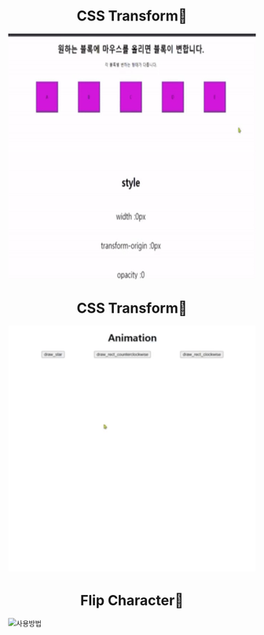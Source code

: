 

<h1 align="center">CSS Transform👋</h1>
<img style={margin-left: auto;
    margin-right: auto;} alt="사용방법" width = "100%" height="500" src="https://github.com/ChanhyukPark-Tech/WebProgramming/blob/main/InteractiveWeb/MyProject/CSS_Transform/CSS_transform.gif"/>
    
    
<h1 align="center">CSS Transform👋</h1>
<img style={margin-left: auto;
    margin-right: auto;} alt="사용방법" width = "100%" height="500" src="https://github.com/ChanhyukPark-Tech/WebProgramming/blob/main/InteractiveWeb/MyProject/Graphic_Animation/Graphic_Animation.gif"/>
    
    
    
<h1 align="center">Flip Character👋</h1>
<img style={margin-left: auto;
    margin-right: auto;} alt="사용방법" width = "100%" height="500" src="https://github.com/ChanhyukPark-Tech/WebProgramming/blob/main/InteractiveWeb/MyProject/Flip_Character/Flip_Card.mp4"/>
    




